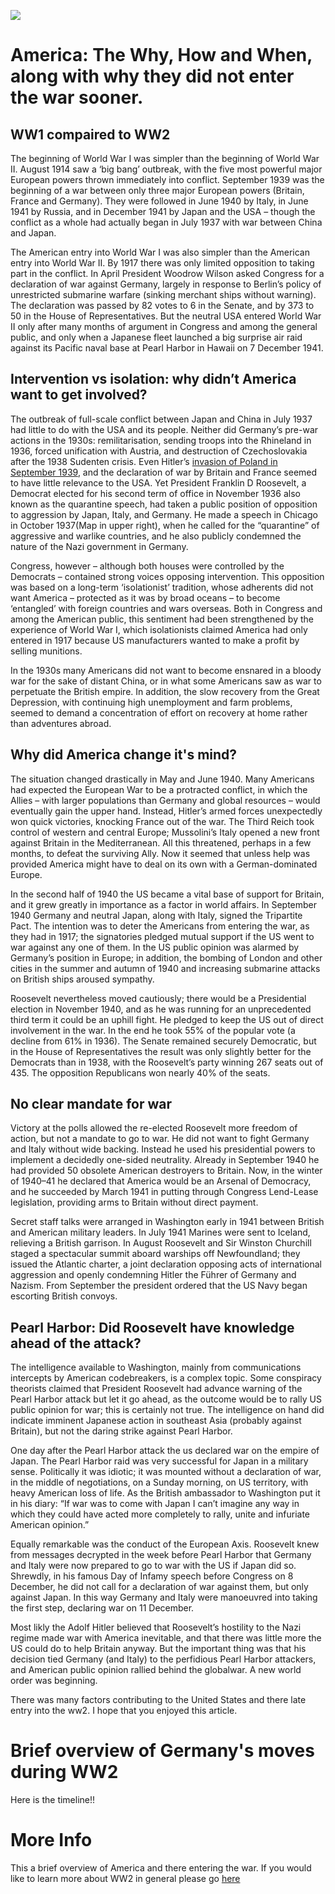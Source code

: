 
<a href="https://juncture-digital.org"><img src="https://juncture-digital.org/images/ve-button.png"></a>

<param ve-config 
       title="Americas Entry Into WW2" 
        banner="https://upload.wikimedia.org/wikipedia/commons/thumb/1/15/U.S._flags_on_the_National_Mall%2C_2007.jpg/1920px-                     U.S._flags_on_the_National_Mall%2C_2007.jpg" 
       layout="vertical">


<!-- Entities discussed throughout the essay are typically defined before the essay text and
     are thus available in all text.  Entity identifiers (QIDs) can be found in either
     Wikipedia or Wikidata (https://www.wikidata.org)> -->
<param ve-entity eid="Q"> <!--  -->
<param ve-entity eid="Q361"> <!-- ww1 -->
<param ve-entity eid="Q362"> <!-- ww2 -->
<param ve-entity eid="Q34296"> <!--woodrow wilson  -->
<param ve-entity eid="Q127091"> <!--Pearl Harbor  -->
<param ve-entity eid="Q8007"> <!--FDR-->
<param ve-entity eid="Q2122297"> <!-- quarenteen speech -->
<param ve-entity eid="Q11268"> <!--us congress  -->
<param ve-entity eid="Q29552"> <!-- Democratic Party -->
<param ve-entity eid="Q309310"> <!-- isolationist -->
<param ve-entity eid="Q8698"> <!--Great depression  -->
<param ve-entity eid="Q44700"> <!-- european war -->
<param ve-entity eid="Q7318"> <!--  Third Riech-->
<param ve-entity eid="Q23559"> <!-- Benito Mussolini -->
<param ve-entity eid="Q153122"> <!-- Tripartite Pact -->
<param ve-entity eid="Q11701"> <!-- us house of representitives -->
<param ve-entity eid="Q4796425"> <!--Arsenal of Democracy  -->
<param ve-entity eid="Q207637"> <!-- Land Lease -->
<param ve-entity eid="Q1227663"> <!--Direct Paymeny  -->
<param ve-entity eid="Q8016"> <!--Winston Churchill  -->
<param ve-entity eid="Q48335" fill="#5c6609"> <!-- Newfoundland -->
<param ve-entity eid="Q352"> <!--Adolf Hitler -->
<param ve-entity eid="Q7310"> <!--Nazism  -->
<param ve-entity eid="Q1647775"> <!--CodeBreaker  -->
<param ve-entity eid="Q334516"> <!-- Declaration of war -->
<param ve-entity eid="Q6028822"> <!-- Day of Infamy speech -->
<param ve-entity eid="Q916958"> <!--presidents park  -->
<param ve-entity eid="Q"> <!--  -->




# America: The Why, How and When, along with why they did not enter the war sooner.

## WW1 compaired to WW2

<component ve-something><component>
The beginning of World War I was simpler than the beginning of World War II. August 1914 saw a ‘big bang’ outbreak, with the five most powerful major European powers thrown immediately into conflict. September 1939 was the beginning of a war between only three major European powers (Britain, France and Germany). They were followed in June 1940 by Italy, in June 1941 by Russia, and in December 1941 by Japan and the USA – though the conflict as a whole had actually began in July 1937 with war between China and Japan.
       <component ve-new-component>
<param ve-image 
       label="The neutral USA entered World War II only after many months of argument in Congress and after the attack on Pearl Harbor. President Franklin D Roosevelt is pictured during the joint session of Congress, 8 December 1941." 
       description="Presedent Franklin D Roosevelt." 
       license="public domain" 
       url="https://images.immediate.co.uk/production/volatile/sites/7/2019/09/GettyImages-515617090-42103e5.jpg?webp=true&quality=90&resize=510%2C413">
       
      
The American entry into World War I was also simpler than the American entry into World War II. By 1917 there was only limited opposition to taking part in the conflict. In April President Woodrow Wilson asked Congress for a declaration of war against Germany, largely in response to Berlin’s policy of unrestricted submarine warfare (sinking merchant ships without warning). The declaration was passed by 82 votes to 6 in the Senate, and by 373 to 50 in the House of Representatives. But the neutral USA entered World War II only after many months of argument in Congress and among the general public, and only when a Japanese fleet launched a big surprise air raid against its Pacific naval base at Pearl Harbor in Hawaii on 7 December 1941.
<param ve-image 
       label="Astronaut photograph of Pearl Harbor from October 2009" 
       description="map of pearl habor from space." 
       license="public domain" 
       url="https://upload.wikimedia.org/wikipedia/commons/thumb/3/39/ISS021-E-15710_Pearl_Harbor%2C_Hawaii.jpg/1920px-ISS021-E-15710_Pearl_Harbor%2C_Hawaii.jpg">    <param ve-image 
       label="Seen in 1986 with Ford Island in center. The Arizona memorial is the small white dot on the left side above Ford Island" 
       description="Pearl Harbor pic with rhe uss Arizona" 
       license="public domain" 
       url="https://upload.wikimedia.org/wikipedia/commons/thumb/0/00/Ford_Island_aerial_photo_RIMPAC_1986.JPEG/1920px-Ford_Island_aerial_photo_RIMPAC_1986.JPEG">
<param ve-map center="Q127091" zoom="4" prefer-geojson>


## Intervention vs isolation: why didn’t America want to get involved?

The outbreak of full-scale conflict between Japan and China in July 1937 had little to do with the USA and its people. Neither did Germany’s pre-war actions in the 1930s: remilitarisation, sending troops into the Rhineland in 1936, forced unification with Austria, and destruction of Czechoslovakia after the 1938 Sudenten crisis. Even Hitler’s [invasion of Poland in September 1939](https://en.wikipedia.org/wiki/Invasion_of_Poland), and the declaration of war by Britain and France seemed to have little relevance to the USA. Yet President Franklin D Roosevelt, a Democrat elected for his second term of office in November 1936 also known as the  quarantine speech, had taken a public position of opposition to aggression by Japan, Italy, and Germany. He made a speech in Chicago in October 1937(Map in upper right), when he called for the “quarantine” of aggressive and warlike countries, and he also publicly condemned the nature of the Nazi government in Germany.
<param ve-image 
       label="Last photograph of Roosevelt, taken April 11, 1945, the day before his death" 
       description="Pick of FDR" 
       license="public domain" 
       fit="scale-down"
       url="https://upload.wikimedia.org/wikipedia/commons/thumb/e/e7/FDR-April-11-1945.jpg/1024px-FDR-April-11-1945.jpg">
<param ve-map center="Q2122297" zoom="11" prefer-geojson>

Congress, however – although both houses were controlled by the Democrats – contained strong voices opposing intervention. This opposition was based on a long-term ‘isolationist’ tradition, whose adherents did not want America – protected as it was by broad oceans – to become ‘entangled’ with foreign countries and wars overseas. Both in Congress and among the American public, this sentiment had been strengthened by the experience of World War I, which isolationists claimed America had only entered in 1917 because US manufacturers wanted to make a profit by selling munitions.
<param ve-image 
       label="Us Congress" 
       description="A pic of the US congress floor" 
       license="public domain" 
       url="https://upload.wikimedia.org/wikipedia/commons/thumb/4/43/Senate_in_session.jpg/1920px-Senate_in_session.jpg">

In the 1930s many Americans did not want to become ensnared in a bloody war for the sake of distant China, or in what some Americans saw as war to perpetuate the British empire. In addition, the slow recovery from the Great Depression, with continuing high unemployment and farm problems, seemed to demand a concentration of effort on recovery at home rather than adventures abroad.
<param ve-image 
       label="In the 1930s many Americans did not want to become ensnared in a bloody war for the sake of distant China, or in what some Americans saw as war to perpetuate the British empire. " 
       description="Americans seniment agenst war" 
       license="public domain"
       fit="scale-down"
       url="https://images.immediate.co.uk/production/volatile/sites/7/2019/09/GettyImages-50457003-79bdff5.jpg?webp=true&quality=90&resize=620%2C409">
<param ve-image 
       label="Unemployed men outside a soup kitchen in Depression-era Chicago, Illinois, the US, 1931." 
       description="Picture of the great depression" 
       license="public domain" 
       url="https://upload.wikimedia.org/wikipedia/commons/thumb/6/6c/Unemployed_men_queued_outside_a_depression_soup_kitchen_opened_in_Chicago_by_Al_Capone%2C_02-1931_-_NARA_-_541927.jpg/1920px-Unemployed_men_queued_outside_a_depression_soup_kitchen_opened_in_Chicago_by_Al_Capone%2C_02-1931_-_NARA_-_541927.jpg">
       <param ve-image 
       label="Unemployment rate in the US 1910–60, with the years of the Great Depression (1929–39) highlighted; accurate data begins in 1939, represented by a blue line." 
       description="Uneployment rate in the us between 1910-1960" 
       license="public domain"
       fit="scale-down"
       url="https://upload.wikimedia.org/wikipedia/commons/thumb/f/f1/US_Unemployment_from_1910-1960.svg/1920px-US_Unemployment_from_1910-1960.svg.png">

## Why did America change it's mind?

The situation changed drastically in May and June 1940. Many Americans had expected the European War to be a protracted conflict, in which the Allies – with larger populations than Germany and global resources – would eventually gain the upper hand. Instead, Hitler’s armed forces unexpectedly won quick victories, knocking France out of the war. The Third Reich took control of western and central Europe; Mussolini’s Italy opened a new front against Britain in the Mediterranean. All this threatened, perhaps in a few months, to defeat the surviving Ally. Now it seemed that unless help was provided America might have to deal on its own with a German-dominated Europe.
<param ve-image 
       label="Hitler visits Paris with architect Albert Speer (left) and sculptor Arno Breker (right), 23 June 1940" 
       description="Hitler in front of the eiffle tower" 
       license="public domain" 
       fit="scale-down"
       url="https://upload.wikimedia.org/wikipedia/en/thumb/d/db/Adolf_Hitler_in_Paris_1940.jpg/1024px-Adolf_Hitler_in_Paris_1940.jpg">
       
In the second half of 1940 the US became a vital base of support for Britain, and it grew greatly in importance as a factor in world affairs. In September 1940 Germany and neutral Japan, along with Italy, signed the Tripartite Pact. The intention was to deter the Americans from entering the war, as they had in 1917; the signatories pledged mutual support if the US went to war against any one of them. In the US public opinion was alarmed by Germany’s position in Europe; in addition, the bombing of London and other cities in the summer and autumn of 1940 and increasing submarine attacks on British ships aroused sympathy.
   <param ve-image 
       label="Signing ceremony for the Axis Powers Tripartite Pact; seated at front left (left to right) are Japan's Ambassador Saburō Kurusu (leaning forward), Italy's Minister of Foreign Affairs Galeazzo Ciano and Germany's Führer Adolf Hitler (slumping in his chair)." 
       description="Singing of the axis powers" 
       license="public domain" 
       url="https://upload.wikimedia.org/wikipedia/en/a/a0/Signing_ceremony_for_the_Axis_Powers_Tripartite_Pact%3B.jpg">    
      
Roosevelt nevertheless moved cautiously; there would be a Presidential election in November 1940, and as he was running for an unprecedented third term it could be an uphill fight. He pledged to keep the US out of direct involvement in the war. In the end he took 55% of the popular vote (a decline from 61% in 1936). The Senate remained securely Democratic, but in the House of Representatives the result was only slightly better for the Democrats than in 1938, with the Roosevelt’s party winning 267 seats out of 435. The opposition Republicans won nearly 40% of the seats.
<param ve-image 
       label="Results by state explicitly indicating the winning candidate. Blue are for Roosevelt (Democratic) and red are for Willkie (Republican)." 
       description="States won/lost in the 1940 elsection." 
       license="public domain" 
       fit="scale-down"
       url="https://upload.wikimedia.org/wikipedia/commons/7/79/1940_Electoral_Map.png">
<param ve-image 
    label="Results by county explicitly indicating the percentage for the winning candidate. Shades of blue are for Roosevelt (Democratic) and shades of red are for Willkie (Republican)." 
       description="Presidental election results" 
       license="public domain" 
       url="https://upload.wikimedia.org/wikipedia/commons/thumb/4/4a/PresidentialCounty1940Colorbrewer.gif/2560px-PresidentialCounty1940Colorbrewer.gif">       
  
 ## No clear mandate for war
       
Victory at the polls allowed the re-elected Roosevelt more freedom of action, but not a mandate to go to war. He did not want to fight Germany and Italy without wide backing. Instead he used his presidential powers to implement a decidedly one-sided neutrality. Already in September 1940 he had provided 50 obsolete American destroyers to Britain. Now, in the winter of 1940–41 he declared that America would be an Arsenal of Democracy, and he succeeded by March 1941 in putting through Congress Lend-Lease legislation, providing arms to Britain without direct payment. 
<param ve-image 
       label="President Roosevelt signs the Lend-Lease bill to give aid to Britain and China (March 1941)." 
       description="Signing of the lend-lease act" 
       license="public domain" 
       url="https://upload.wikimedia.org/wikipedia/commons/8/8d/President_Franklin_D._Roosevelt-1941.jpg">

Secret staff talks were arranged in Washington early in 1941 between British and American military leaders. In July 1941 Marines were sent to Iceland, relieving a British garrison. In August Roosevelt and Sir Winston Churchill staged a spectacular summit aboard warships off Newfoundland; they issued the Atlantic charter, a joint declaration opposing acts of international aggression and openly condemning Hitler the Führer of Germany and Nazism. From September the president ordered that the US Navy began escorting British convoys.
<param ve-image 
       label="Roosevelt and Churchill during the 1941 summit aboard warships off Newfoundland." 
       description="Churchhill and Rosevelt in a meeting" 
       license="public domain" 
       fit+"scale-down"
       url="https://images.immediate.co.uk/production/volatile/sites/7/2019/09/GettyImages-56453569-f990902.jpg?webp=true&quality=90&resize=503%2C413">
<param ve-map center="Q48335" title="Newfoundland" zoom="4" prefer-geojson>

## Pearl Harbor: Did Roosevelt have knowledge ahead of the attack?

The intelligence available to Washington, mainly from communications intercepts by American codebreakers, is a complex topic. Some conspiracy theorists claimed that President Roosevelt had advance warning of the Pearl Harbor attack but let it go ahead, as the outcome would be to rally US public opinion for war; this is certainly not true. The intelligence on hand did indicate imminent Japanese action in southeast Asia (probably against Britain), but not the daring strike against Pearl Harbor.
<param ve-image 
       label="Photograph taken from a Japanese plane during the torpedo attack on ships moored on both sides of Ford Island shortly after the beginning of the Pearl Harbor attack. View looks about east, with the supply depot, submarine base and fuel tank farm in the right center distance. A torpedo has just hit USS West Virginia on the far side of Ford Island (center)" 
       description="picture of pearl harbor from a Japanes attack craft" 
       license="public domain" 
       url="https://upload.wikimedia.org/wikipedia/commons/thumb/c/c7/Attack_on_Pearl_Harbor_Japanese_planes_view.jpg/1920px-Attack_on_Pearl_Harbor_Japanese_planes_view.jpg">
<param ve-image 
       label="The Japanese attacked in two waves. The first wave was detected by United States Army radar at 136 nautical miles (252 km), but was misidentified as United States Army Air Forces bombers arriving from the American mainland. Top: A: Ford Island NAS. B: Hickam Field. C: Bellows Field. D: Wheeler Field. E: Kaneohe NAS. F: Ewa MCAS. R-1: Opana Radar Station. R-2: Kawailoa RS. R-3: Kaaawa RS. G: Haleiwa. H: Kahuku. I: Wahiawa. J: Kaneohe. K: Honolulu. 0: B-17s from mainland. 1: First strike group. 1-1: Level bombers. 1–2: Torpedo bombers. 1–3: Dive bombers. 2: Second strike group. 2-1: Level bombers. 2-1F: Fighters. 2-2: Dive bombers. Bottom: A: Wake Island. B: Midway Islands. C: Johnston Island. D: Hawaii. D-1: Oahu. 1: USS Lexington. 2: USS Enterprise. 3: First Air Fleet." 
       description="Japanes attack plan on Pearl Harbor" 
       license="public domain" 
       fit+"scale-down"
       url="https://upload.wikimedia.org/wikipedia/commons/thumb/a/a0/Pearlmap1.png/1024px-Pearlmap1.png">
<param ve-image 
       label="The sinking of the Arizona" 
       description="The Arizona sinking" 
       license="public domain" 
       url="https://upload.wikimedia.org/wikipedia/commons/thumb/0/09/The_USS_Arizona_%28BB-39%29_burning_after_the_Japanese_attack_on_Pearl_Harbor_-_NARA_195617_-_Edit.jpg/1920px-The_USS_Arizona_%28BB-39%29_burning_after_the_Japanese_attack_on_Pearl_Harbor_-_NARA_195617_-_Edit.jpg">
       <param ve-image 
       label="West Virginia was sunk by six torpedoes and two bombs during the attack." 
       description="The sinking of the West Virginia." 
       license="public domain" 
       url="https://upload.wikimedia.org/wikipedia/commons/thumb/0/01/USS_West_Virginia2.jpg/1920px-USS_West_Virginia2.jpg">
       
       
       
One day after the Pearl Harbor attack the us declared war on the empire of Japan. The Pearl Harbor raid was very successful for Japan in a military sense. Politically it was idiotic; it was mounted without a declaration of war, in the middle of negotiations, on a Sunday morning, on US territory, with heavy American loss of life. As the British ambassador to Washington put it in his diary: “If war was to come with Japan I can’t imagine any way in which they could have acted more completely to rally, unite and infuriate American opinion.”
<param ve-image 
       label="President Roosevelt, wearing a black armband, signs the United States’ declaration of war against Japan." 
       description="Roosevelt declaring war on Japan" 
       license="public domain" 
       url="https://images.immediate.co.uk/production/volatile/sites/7/2019/09/GettyImages-514080362-142af7b.jpg?webp=true&quality=90&resize=518%2C413">

Equally remarkable was the conduct of the European Axis. Roosevelt knew from messages decrypted in the week before Pearl Harbor that Germany and Italy were now prepared to go to war with the US if Japan did so. Shrewdly, in his famous Day of Infamy speech before Congress on 8 December, he did not call for a declaration of war against them, but only against Japan. In this way Germany and Italy were manoeuvred into taking the first step, declaring war on 11 December.
<param ve-image 
       label="Roosevelt delivers the speech to Congress. Behind him are Vice President Henry A. Wallace (left) and Speaker of the House Sam Rayburn. To the right, in uniform in front of Rayburn, is Roosevelt's son James, who escorted his father to the Capitol, and served as a Marine Corps officer during World War II." 
       description=" Roosevelt's day of infammy speach" 
       license="public domain" 
       url="https://upload.wikimedia.org/wikipedia/commons/0/0a/Fdr_delivers_speech.jpg">

Most likly the Adolf Hitler believed that Roosevelt’s hostility to the Nazi regime made war with America inevitable, and that there was little more the US could do to help Britain anyway. But the important thing was that his decision tied Germany (and Italy) to the perfidious Pearl Harbor attackers, and American public opinion rallied behind the globalwar. A new world order was beginning.
<param ve-image 
       label="Hitler announces the declaration of war against the United States to the Reichstag on 11 December 1941" 
       description="Hitler declaring war on the US" 
       license="public domain" 
       url="https://upload.wikimedia.org/wikipedia/commons/thumb/b/b7/Bundesarchiv_Bild_183-1987-0703-507%2C_Berlin%2C_Reichstagssitzung%2C_Rede_Adolf_Hitler.jpg/1920px-Bundesarchiv_Bild_183-1987-0703-507%2C_Berlin%2C_Reichstagssitzung%2C_Rede_Adolf_Hitler.jpg">
       
 There was many factors contributing to the United States and there late entry into the ww2. I hope that you enjoyed this article.
<param ve-image 
       label="Aerial view of the World War II Memorial" 
       description="WW2 Memorial in washitngton." 
       license="public domain" 
       url="https://upload.wikimedia.org/wikipedia/commons/thumb/f/fa/Aerial_view_of_National_World_War_II_Memorial.jpg/1920px-Aerial_view_of_National_World_War_II_Memorial.jpg">
       <param ve-image 
       label="Washington and the WW2 Memorial" 
       description="Washington and the WW2 Memorial" 
       license="public domain" 
       url="https://upload.wikimedia.org/wikipedia/commons/d/db/Location_map_Washington%2C_D.C._central.png">
<param ve-map center="Q916958" zoom="15" title="WW2 memorial is located just under the presidents park"  prefer-geojson>




# Brief overview of Germany's moves during WW2

Here is the timeline!!
<param ve-knightlab-timeline="h" source="10moSvUjc8eE0YlKTUBGgrhBmEX_nq0Sg3TOCntdZyo8&font=Default&lang=en&initial_zoom=2&height=650" timenav-position="bottom" hash-bookmark="false" initial-zoom="0" height="550">

# More Info

This a brief overview of America and there entering the war. If you would like to learn more about WW2 in general please go [here](https://en.wikipedia.org/wiki/World_War_II)




